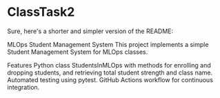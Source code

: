 # ClassTask2

Sure, here's a shorter and simpler version of the README:

MLOps Student Management System
This project implements a simple Student Management System for MLOps classes.

Features
Python class StudentsInMLOps with methods for enrolling and dropping students, and retrieving total student strength and class name.
Automated testing using pytest.
GitHub Actions workflow for continuous integration.